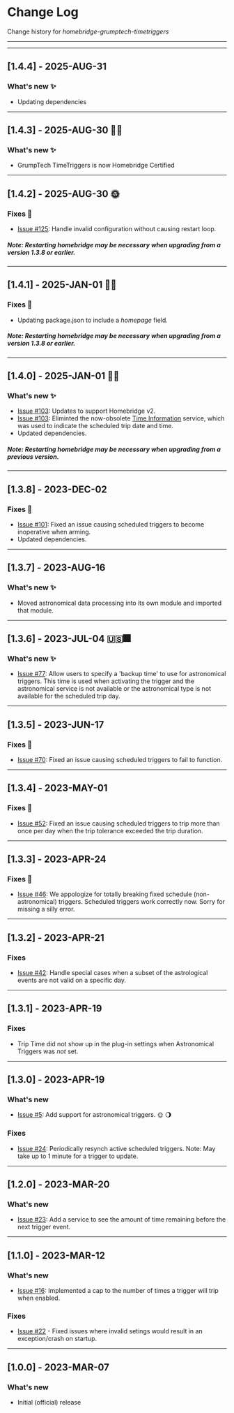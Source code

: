 # Change Log
Change history for _homebridge-grumptech-timetriggers_

---
---
## [1.4.4] - 2025-AUG-31
### What's new ✨
- Updating dependencies
---
## [1.4.3] - 2025-AUG-30 🎉🎊
### What's new ✨
- GrumpTech TimeTriggers is now Homebridge Certified
---
## [1.4.2] - 2025-AUG-30 🌞
### Fixes 🐛
- [Issue #125](https://github.com/pricemi115/homebridge-grumptech-timetriggers/issues/125): Handle invalid configuration without causing restart loop.
##### **Note: Restarting homebridge may be necessary when upgrading from a version 1.3.8 or earlier.**
---
## [1.4.1] - 2025-JAN-01 🥳🍾
### Fixes 🐛
- Updating package.json to include a _homepage_ field.
##### **Note: Restarting homebridge may be necessary when upgrading from a version 1.3.8 or earlier.**
---
## [1.4.0] - 2025-JAN-01 🥳🍾
### What's new ✨
- [Issue #103](https://github.com/pricemi115/homebridge-grumptech-timetriggers/issues/103): Updates to support Homebridge v2.
- [Issue #103](https://github.com/pricemi115/homebridge-grumptech-timetriggers/issues/103): Eliminted the now-obsolete [Time Information](https://developers.homebridge.io/#/service/TimeInformation) service, which was used to indicate the scheduled trip date and time.
- Updated dependencies.
##### **Note: Restarting homebridge may be necessary when upgrading from a previous version.**
---
## [1.3.8] - 2023-DEC-02
### Fixes 🐛
- [Issue #101](https://github.com/pricemi115/homebridge-grumptech-timetriggers/issues/101): Fixed an issue causing scheduled triggers to become inoperative when arming.
- Updated dependencies.
---
## [1.3.7] - 2023-AUG-16
### What's new ✨
- Moved astronomical data processing into its own module and imported that module.
---
## [1.3.6] - 2023-JUL-04 🇺🇸🎆
### What's new ✨
- [Issue #77](https://github.com/pricemi115/homebridge-grumptech-timetriggers/issues/77): Allow users to specify a 'backup time' to use for astronomical triggers. This time is used when activating the trigger and the astronomical service is not available or the astronomical type is not available for the scheduled trip day.
---
## [1.3.5] - 2023-JUN-17
### Fixes 🐛
- [Issue #70](https://github.com/pricemi115/homebridge-grumptech-timetriggers/issues/70): Fixed an issue causing scheduled triggers to fail to function.
---
## [1.3.4] - 2023-MAY-01
### Fixes 🐛
- [Issue #52](https://github.com/pricemi115/homebridge-grumptech-timetriggers/issues/52): Fixed an issue causing scheduled triggers to trip more than once per day when the trip tolerance exceeded the trip duration.
---
## [1.3.3] - 2023-APR-24
### Fixes 🐛
- [Issue #46](https://github.com/pricemi115/homebridge-grumptech-timetriggers/issues/46): We appologize for totally breaking fixed schedule (non-astronomical) triggers. Scheduled triggers work correctly now. Sorry for missing a silly error.
---

## [1.3.2] - 2023-APR-21
### Fixes
- [Issue #42](https://github.com/pricemi115/homebridge-grumptech-timetriggers/issues/42): Handle special cases when a subset of the astrological events are not valid on a specific day.

---
## [1.3.1] - 2023-APR-19
### Fixes
- Trip Time did not show up in the plug-in settings when Astronomical Triggers was _not_ set.

---
## [1.3.0] - 2023-APR-19
### What's new
- [Issue #5](https://github.com/pricemi115/homebridge-grumptech-timetriggers/issues/5): Add support for astronomical triggers. 🌞 🌖

### Fixes
- [Issue #24](https://github.com/pricemi115/homebridge-grumptech-timetriggers/issues/24): Periodically resynch active scheduled triggers. Note: May take up to 1 minute for a trigger to update.

---
## [1.2.0] - 2023-MAR-20
### What's new
- [Issue #23](https://github.com/pricemi115/homebridge-grumptech-timetriggers/issues/23): Add a service to see the amount of time remaining before the next trigger event.

---
## [1.1.0] - 2023-MAR-12
### What's new
- [Issue #16](https://github.com/pricemi115/homebridge-grumptech-timetriggers/issues/16): Implemented a cap to the number of times a trigger will trip when enabled.

### Fixes
- [Issue #22](https://github.com/pricemi115/homebridge-grumptech-timetriggers/issues/22) - Fixed issues where invalid setings would result in an exception/crash on startup.

---
## [1.0.0] - 2023-MAR-07
### What's new
- Initial (official) release
